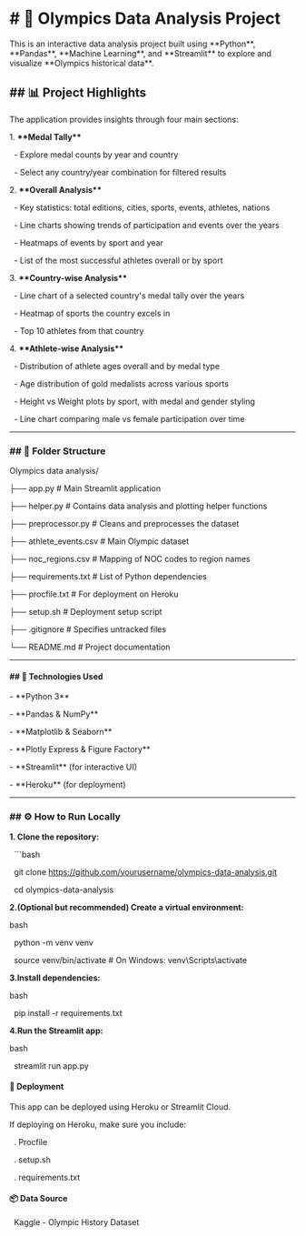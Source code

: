 # \# 🏅 Olympics Data Analysis Project



This is an interactive data analysis project built using \*\*Python\*\*, \*\*Pandas\*\*, \*\*Machine Learning\*\*, and \*\*Streamlit\*\* to explore and visualize \*\*Olympics historical data\*\*.



## \## 📊 Project Highlights



The application provides insights through four main sections:



1\. **\*\*Medal Tally\*\***

&nbsp;  - Explore medal counts by year and country

&nbsp;  - Select any country/year combination for filtered results



2\. **\*\*Overall Analysis\*\***

&nbsp;  - Key statistics: total editions, cities, sports, events, athletes, nations

&nbsp;  - Line charts showing trends of participation and events over the years

&nbsp;  - Heatmaps of events by sport and year

&nbsp;  - List of the most successful athletes overall or by sport



3\. **\*\*Country-wise Analysis\*\***

&nbsp;  - Line chart of a selected country's medal tally over the years

&nbsp;  - Heatmap of sports the country excels in

&nbsp;  - Top 10 athletes from that country



4\. **\*\*Athlete-wise Analysis\*\***

&nbsp;  - Distribution of athlete ages overall and by medal type

&nbsp;  - Age distribution of gold medalists across various sports

&nbsp;  - Height vs Weight plots by sport, with medal and gender styling

&nbsp;  - Line chart comparing male vs female participation over time



---



### \## 📁 Folder Structure

Olympics data analysis/

├── app.py # Main Streamlit application

├── helper.py # Contains data analysis and plotting helper functions

├── preprocessor.py # Cleans and preprocesses the dataset

├── athlete\_events.csv # Main Olympic dataset

├── noc\_regions.csv # Mapping of NOC codes to region names

├── requirements.txt # List of Python dependencies

├── procfile.txt # For deployment on Heroku

├── setup.sh # Deployment setup script

├── .gitignore # Specifies untracked files

└── README.md # Project documentation







---



#### \## 🧠 Technologies Used



\- \*\*Python 3\*\*

\- \*\*Pandas \& NumPy\*\*

\- \*\*Matplotlib \& Seaborn\*\*

\- \*\*Plotly Express \& Figure Factory\*\*

\- \*\*Streamlit\*\* (for interactive UI)

\- \*\*Heroku\*\* (for deployment)



---



### \## ⚙️ How to Run Locally



**1. Clone the repository:**

&nbsp;  ```bash

&nbsp;  		git clone https://github.com/yourusername/olympics-data-analysis.git

&nbsp; 		cd olympics-data-analysis





**2.(Optional but recommended) Create a virtual environment:**



bash

&nbsp;		python -m venv venv

&nbsp;		source venv/bin/activate  # On Windows: venv\\Scripts\\activate





**3.Install dependencies:**



bash

&nbsp;		pip install -r requirements.txt





**4.Run the Streamlit app:**



bash

&nbsp;		streamlit run app.py





#### 🚀 Deployment

This app can be deployed using Heroku or Streamlit Cloud.



If deploying on Heroku, make sure you include:



&nbsp;		. Procfile



&nbsp;		. setup.sh



&nbsp;		. requirements.txt







#### 📦 Data Source

&nbsp;		Kaggle - Olympic History Dataset









